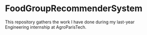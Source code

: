# FoodGroupRecommenderSystem
This repository gathers the work I have done during my last-year Engineering internship at AgroParisTech.
